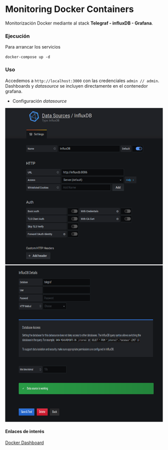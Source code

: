 # Monitoring Docker Containers

Monitorización Docker mediante al stack **Telegraf - influxDB - Grafana**.

### Ejecución

Para arrancar los servicios

`docker-compose up -d`

### Uso

Accedemos a `http://localhost:3000` con las credenciales `admin // admin`. Dashboards y *datasource* se incluyen directamente en el contenedor grafana.

- Configuración *datasource*

<img src="./images/influx-data-source.png" width="550" height="500">

<img src="./images/influx-data-source-2.png" width="550" height="500">


#### Enlaces de interés

[Docker Dashboard](https://grafana.com/grafana/dashboards/10585)
